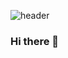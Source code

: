 
![header](https://capsule-render.vercel.app/api?type=waving&color=gradient&height=300&customColorList=0,2,2,2,3&text=SookYun&fontSize=50&desc=Hi!&animation=fadeIn&fontAlignY=30&descSize=30)

### Hi there 👋

<!--
**djs02027/djs02027** is a ✨ _special_ ✨ repository because its `README.md` (this file) appears on your GitHub profile.

Here are some ideas to get you started:

- 🔭 I’m currently working on ...
- 🌱 I’m currently learning ...
- 👯 I’m looking to collaborate on ...
- 🤔 I’m looking for help with ...
- 💬 Ask me about ...
- 📫 How to reach me: ...
- 😄 Pronouns: ...
- ⚡ Fun fact: ...
-->
